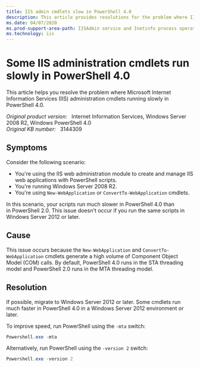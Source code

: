 ```yaml
---
title: IIS admin cmdlets slow in PowerShell 4.0
description: This article provides resolutions for the problem where IIS administration cmdlets running slowly in PowerShell 4.0.
ms.date: 04/07/2020
ms.prod-support-area-path: IISAdmin service and Inetinfo process operation
ms.technology: iis
---
```

# Some IIS administration cmdlets run slowly in PowerShell 4.0

This article helps you resolve the problem where Microsoft Internet Information Services (IIS) administration cmdlets running slowly in PowerShell 4.0.

_Original product version:_ &nbsp; Internet Information Services, Windows Server 2008 R2, Windows PowerShell 4.0  
_Original KB number:_ &nbsp; 3144309

## Symptoms

Consider the following scenario:

- You're using the IIS web administration module to create and manage IIS web applications with PowerShell scripts.
- You're running Windows Server 2008 R2.
- You're using `New-WebApplication` or `ConvertTo-WebApplication` cmdlets.

In this scenario, your scripts run much slower in PowerShell 4.0 than in PowerShell 2.0. This issue doesn't occur if you run the same scripts in Windows Server 2012 or later.

## Cause

This issue occurs because the `New-WebApplication` and `ConvertTo-WebApplication` cmdlets generate a high volume of Component Object Model (COM) calls. By default, PowerShell 4.0 runs in the STA threading model and PowerShell 2.0 runs in the MTA threading model.

## Resolution

If possible, migrate to Windows Server 2012 or later. Some cmdlets run much faster in PowerShell 4.0 in a Windows Server 2012 environment or later.

To improve speed, run PowerShell using the `-mta` switch:

```powershell
Powershell.exe -mta
```

Alternatively, run PowerShell using the `-version 2` switch:

```powershell
Powershell.exe -version 2
```
